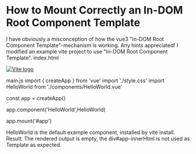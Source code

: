 
# How to Mount Correctly an In-DOM Root Component Template

I have obviously a misconception of how the vue3 "In-DOM Root Component Template"-mechanism is working. Any hints appreciated!
I modified an example vite project to use "In-DOM Root Component Template".
index.html
    <body>
        <div id="app">
            <div>
                <a href="https://vitejs.dev" target="_blank">
                    <img src="/vite.svg" class="logo" alt="Vite logo" />
                </a>
            </div>
            <HelloWorld msg="Vite + Vue" />
        </div>
        <script type="module" src="/src/main.js"></script>
    </body>

main.js
import { createApp } from 'vue'
import './style.css'
import HelloWorld from './components/HelloWorld.vue'

const app = createApp()

app.component('HelloWorld',HelloWorld)

app.mount('#app')

HelloWorld is the default example component, installed by vite install.
Result: The rendered output is empty, the div#app-innerHtml is not used as Template as expected.

        